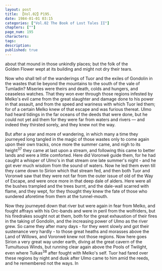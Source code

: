 ```yaml
---
layout: post
title: 【Vol.02】P195.
date: 1984-01-01 03:15
categories: ["Vol.02 The Book of Lost Tales II"]
chapters: [""]
page_num: 195
characters: 
tags: 
description: 
published: true
---
```


<p style="text-indent: 0;">
about that mound in those unkindly places; but the folk of the<BR>Golden Flower wept at its building and might not dry their tears.
</p>

Now who shall tell of the wanderings of Tuor and the exiles of Gondolin in the wastes that lie beyond the mountains to the south of the vale of Tumladin? Miseries were theirs and death, colds and hungers, and ceaseless watches. That they won ever through those regions infested by Melko's evil came from the great slaughter and damage done to his power in that assault, and from the speed and wariness with which Tuor led them; for of a certain Melko knew of that escape and was furious thereat. Ulmo had heard tidings in the far oceans of the deeds that were done, but he could not yet aid them for they were far from waters and rivers — and indeed they thirsted sorely, and they knew not the way.

But after a year and more of wandering, in which many a time they journeyed long tangled in the magic of those wastes only to come again upon their own tracks, once more the summer came, and nigh to its height<SUP>37</SUP> they came at last upon a stream, and following this came to better lands and were a little comforted. Here did Voronwë guide them, for he had caught a whisper of Ulmo's in that stream one late summer's night - and he got ever much wisdom from the sound of waters. Now he led them even till they came down to Sirion which that stream fed, and then both Tuor and Voronwë saw that they were not far from the outer issue of old of the Way of Escape, and were once more in that deep dale of alders. Here were all the bushes trampled and the trees burnt, and the dale-wall scarred with flame, and they wept, for they thought they knew the fate of those who sundered aforetime from them at the tunnel-mouth.

Now they journeyed down that river but were again in fear from Melko, and fought affrays with his Orc-bands and were in peril from the wolfriders, but his firedrakes sought not at them, both for the great exhaustion of their fires in the taking of Gondolin, and the increasing power of Ulmo as the river grew. So came they after many days - for they went slowly and got their sustenance very hardly - to those great heaths and morasses above the Land of Willows, and Voronwë knew not those regions. Now here goes Sirion a very great way under earth, diving at the great cavern of the Tumultuous Winds, but running clear again above the Pools of Twilight, even where Tulkas<SUP>38</SUP> after fought with Melko's self. Tuor had fared over these regions by night and dusk after Ulmo came to him amid the reeds, and he remembered not the ways. In

